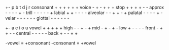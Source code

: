 

+-        p b t d j r
consonant + + + + + +
voice     - + - + + +
stop      + + + + - -
approx    - - - - + -
trill     - - - - - +
labial    + + - - - -
alveolar  - - + + - +
palatal   - - - - + -
velar     - - - - - -
glottal   - - - - - -

+-        a e i o u
vowel     + + + + +
high      - - + - +
mid       - + - + -
low       + - - - -
front     - + + - -
central   - - - - -
back      + - - + +

-vowel = +consonant
-consonant = +vowel
